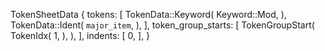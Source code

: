 TokenSheetData {
    tokens: [
        TokenData::Keyword(
            Keyword::Mod,
        ),
        TokenData::Ident(
            `major_item`,
        ),
    ],
    token_group_starts: [
        TokenGroupStart(
            TokenIdx(
                1,
            ),
        ),
    ],
    indents: [
        0,
    ],
}